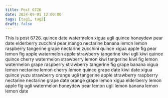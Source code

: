```yaml
---
title: Post 6726
date: 2024-09-01 12:00:00
tags: [tag1, tag2]
draft: false
---
```

This is post 6726.
quince
date
watermelon
xigua
ugli
quince
honeydew
pear
date
elderberry
zucchini
pear
mango
nectarine
banana
lemon
lemon
raspberry
tangerine
grape
nectarine
zucchini
quince
xigua
apple
fig
pear
lemon
fig
apple
watermelon
apple
strawberry
tangerine
kiwi
ugli
kiwi
quince
quince
cherry
watermelon
strawberry
lemon
kiwi
tangerine
kiwi
fig
lemon
watermelon
grape
raspberry
strawberry
tangerine
fig
grape
banana
xigua
lemon
nectarine
lemon
cherry
lemon
quince
grape
date
kiwi
date
xigua
quince
yuzu
strawberry
orange
ugli
tangerine
apple
strawberry
raspberry
nectarine
nectarine
grape
date
orange
grape
lemon
xigua
elderberry
lemon
apple
fig
ugli
watermelon
honeydew
pear
lemon
ugli
lemon
banana
lemon
lemon
date
